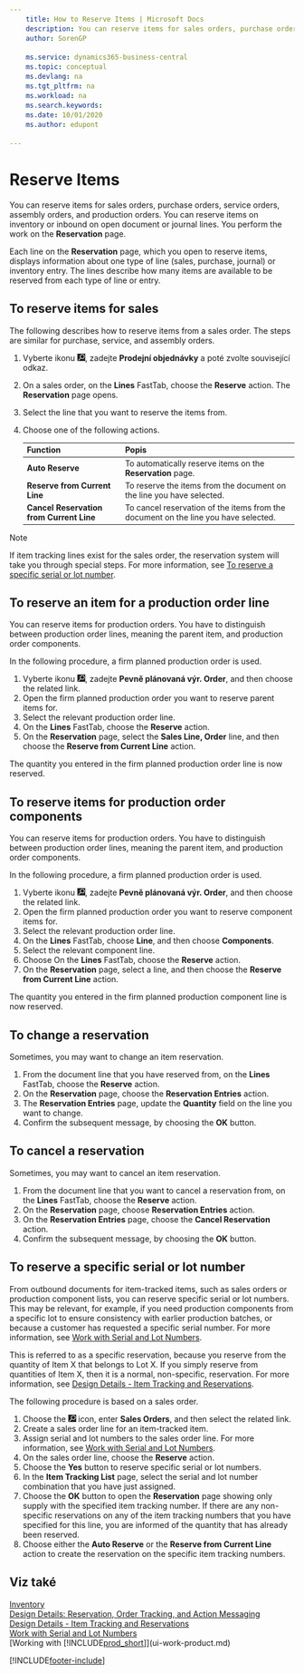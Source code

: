 ```yaml
---
    title: How to Reserve Items | Microsoft Docs
    description: You can reserve items for sales orders, purchase orders, and production orders. You can reserve items on inventory or inbound on open document lines.
    author: SorenGP

    ms.service: dynamics365-business-central
    ms.topic: conceptual
    ms.devlang: na
    ms.tgt_pltfrm: na
    ms.workload: na
    ms.search.keywords:
    ms.date: 10/01/2020
    ms.author: edupont

---
```

# Reserve Items
You can reserve items for sales orders, purchase orders, service orders, assembly orders, and production orders. You can reserve items on inventory or inbound on open document or journal lines. You perform the work on the **Reservation** page.

Each line on the **Reservation** page, which you open to reserve items, displays information about one type of line (sales, purchase, journal) or inventory entry. The lines describe how many items are available to be reserved from each type of line or entry.

## To reserve items for sales
The following describes how to reserve items from a sales order. The steps are similar for purchase, service, and assembly orders.
1. Vyberte ikonu ![Žárovky, která otevře funkci Řekněte mi](media/ui-search/search_small.png "Řekněte mi, co chcete dělat"), zadejte **Prodejní objednávky** a poté zvolte související odkaz.
2. On a sales order, on the **Lines** FastTab, choose the **Reserve** action. The **Reservation** page opens.
3. Select the line that you want to reserve the items from.
4. Choose one of the following actions.

   | **Function** | **Popis** |
   |------------------|---------------------|  
   | **Auto Reserve** | To automatically reserve items on the **Reservation** page. |
   | **Reserve from Current Line** | To reserve the items from the document on the line you have selected. |
   | **Cancel Reservation from Current Line** | To cancel reservation of the items from the document on the line you have selected. |

> [!NOTE]  
> If item tracking lines exist for the sales order, the reservation system will take you through special steps. For more information, see [To reserve a specific serial or lot number](inventory-how-to-reserve-items.md#to-reserve-a-specific-serial-or-lot-number).

## To reserve an item for a production order line
You can reserve items for production orders. You have to distinguish between production order lines, meaning the parent item, and production order components.

In the following procedure, a firm planned production order is used.
1. Vyberte ikonu ![Žárovky, která otevře funkci Řekněte mi](media/ui-search/search_small.png "Řekněte mi, co chcete dělat"), zadejte **Pevně plánovaná výr. Order**, and then choose the related link.
2. Open the firm planned production order you want to reserve parent items for.
3. Select the relevant production order line.
4. On the **Lines** FastTab, choose the **Reserve** action.
5. On the **Reservation** page, select the **Sales Line, Order** line, and then choose the **Reserve from Current Line** action.

The quantity you entered in the firm planned production order line is now reserved.

## To reserve items for production order components
You can reserve items for production orders. You have to distinguish between production order lines, meaning the parent item, and production order components.

In the following procedure, a firm planned production order is used.
1. Vyberte ikonu ![Žárovky, která otevře funkci Řekněte mi](media/ui-search/search_small.png "Řekněte mi, co chcete dělat"), zadejte **Pevně plánovaná výr. Order**, and then choose the related link.
2. Open the firm planned production order you want to reserve component items for.
3. Select the relevant production order line.
4. On the **Lines** FastTab, choose **Line**, and then choose **Components**.
5. Select the relevant component line.
6. Choose On the **Lines** FastTab, choose the **Reserve** action.
7. On the **Reservation** page, select a line, and then choose the **Reserve from Current Line** action.

The quantity you entered in the firm planned production component line is now reserved.

## To change a reservation
Sometimes, you may want to change an item reservation.
1. From the document line that you have reserved from, on the **Lines** FastTab, choose the **Reserve** action.
2. On the **Reservation** page, choose the **Reservation Entries** action.
3. The **Reservation Entries** page, update the **Quantity** field on the line you want to change.
4. Confirm the subsequent message, by choosing the **OK** button.

## To cancel a reservation
Sometimes, you may want to cancel an item reservation.
1. From the document line that you want to cancel a reservation from, on the **Lines** FastTab, choose the **Reserve** action.
2. On the **Reservation** page, choose **Reservation Entries** action.
3. On the **Reservation Entries** page, choose the **Cancel Reservation** action.
4. Confirm the subsequent message, by choosing the **OK** button.

## To reserve a specific serial or lot number
From outbound documents for item-tracked items, such as sales orders or production component lists, you can reserve specific serial or lot numbers. This may be relevant, for example, if you need production components from a specific lot to ensure consistency with earlier production batches, or because a customer has requested a specific serial number. For more information, see [Work with Serial and Lot Numbers](inventory-how-work-item-tracking.md).

This is referred to as a specific reservation, because you reserve from the quantity of  Item X that belongs to Lot X. If you simply reserve from quantities of Item X, then it is a normal, non-specific, reservation. For more information, see [Design Details - Item Tracking and Reservations](design-details-item-tracking-and-reservations.md).

The following procedure is based on a sales order.
1. Choose the ![Lightbulb that opens the Tell Me feature](media/ui-search/search_small.png "Tell me what you want to do") icon, enter **Sales Orders**, and then select the related link.
2. Create a sales order line for an item-tracked item.
3. Assign serial and lot numbers to the sales order line. For more information, see [Work with Serial and Lot Numbers](inventory-how-work-item-tracking.md).
4. On the sales order line, choose the **Reserve** action.
5. Choose the **Yes** button to reserve specific serial or lot numbers.
6. In the   **Item Tracking List** page, select the serial and lot number combination that you have just assigned.
7. Choose the **OK** button to open the **Reservation** page showing only supply with the specified item tracking number. If there are any non-specific reservations on any of the item tracking numbers that you have specified for this line, you are informed of the quantity that has already been reserved.
8. Choose either the **Auto Reserve** or the **Reserve from Current Line** action to create the reservation on the specific item tracking numbers.

## Viz také
[Inventory](inventory-manage-inventory.md)  
[Design Details: Reservation, Order Tracking, and Action Messaging](design-details-reservation-order-tracking-and-action-messaging.md)  
[Design Details - Item Tracking and Reservations](design-details-item-tracking-and-reservations.md)  
[Work with Serial and Lot Numbers](inventory-how-work-item-tracking.md)  
[Working with [!INCLUDE[prod_short](includes/prod_short.md)]](ui-work-product.md)


[!INCLUDE[footer-include](includes/footer-banner.md)]